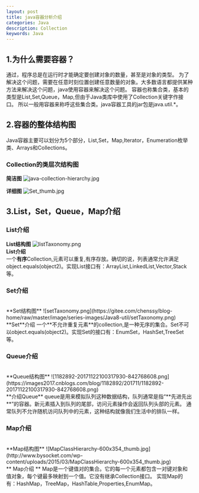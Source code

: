 ```yaml
---
layout: post
title: java容器分析介绍
categories: Java
description: Collection
keywords: Java
---
```



## 1.为什么需要容器？
通过，程序总是在运行时才能确定要创建对象的数量，甚至是对象的类型。
为了解决这个问题，需要在任意时刻位置创建任意数量的对象。大多数语言都提供某种方法来解决这个问题，java使用容器来解决这个问题。
容器也称集合类，基本的类型是List,Set,Queue，Map,但由于Java类库中使用了Collection关键字作接口。
所以一般用容器来称呼这些集合类。java容器工具的jar包是java.util.*。

## 2.容器的整体结构图
Java容器主要可以划分为5个部分，List,Set，Map,Iterator，Enumeration枚举类、Arrays和Collections。


### Collection的类层次结构图


**简洁图**
![java-collection-hierarchy.jpg](https://www.bysocket.com/wp-content/uploads/2015/03/java-collection-hierarchy.jpg)

**详细图**
![Set_thumb.jpg](http://www.bysocket.com/wp-content/uploads/2015/03/Set_thumb.jpg)


## 3.List，Set，Queue，Map介绍

### List介绍

**List结构图**
![listTaxonomy.png](https://gitee.com/chenssy/blog-home/raw/master/image/series-images/Java8-util/listTaxonomy.png)
<br>
**List介绍**<br>
一个**有序**Collection,元素可以重复,有序存放。确切的说，列表通常允许满足object.equals(object2)。实现List接口有：ArrayList,LinkedList,Vector,Stack等。

### Set介绍
<br>
**Set结构图**
![setTaxonomy.png](https://gitee.com/chenssy/blog-home/raw/master/image/series-images/Java8-util/setTaxonomy.png)
<br/>
**Set**介绍
一个**不允许重复元素**的collection,是一种无序的集合。Set不可以object.equals(object2)。实现Set的接口有：EnumSet，HashSet,TreeSet等。

### Queue介绍
<br>
**Queue结构图**
![1182892-20171122100317930-842768608.png](https://images2017.cnblogs.com/blog/1182892/201711/1182892-20171122100317930-842768608.png)
<br/>
**介绍Queue**
queue是用来模拟队列这种数据结构，队列通常是指“**先进先出**”的容器。新元素插入到队列的尾部，访问元素操作会返回队列头部的元素。
通常队列不允许随机访问队列中的元素，这种结构就像我们生活中的排队一样。

### Map介绍
<br/>
**Map结构图**
![MapClassHierarchy-600x354_thumb.jpg](http://www.bysocket.com/wp-content/uploads/2015/03/MapClassHierarchy-600x354_thumb.jpg)
<br/>
** Map介绍 **
Map是一个键值对的集合。它的每一个元素都包含一对键对象和值对象，每个键最多映射到一个值。它没有继承Collection接口。
实现Map的有：HashMap，TreeMap，HashTable,Properties,EnumMap。




